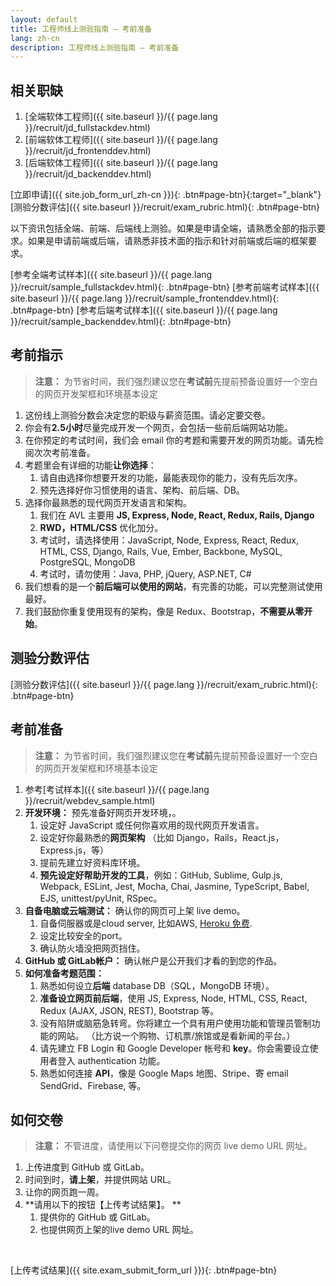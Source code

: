 ```yaml
---
layout: default
title: 工程师线上测验指南 — 考前准备
lang: zh-cn
description: 工程师线上测验指南 — 考前准备
---
```




## 相关职缺

1. [全端软体工程师]({{ site.baseurl }}/{{ page.lang }}/recruit/jd_fullstackdev.html)
1. [前端软体工程师]({{ site.baseurl }}/{{ page.lang }}/recruit/jd_frontenddev.html)
1. [后端​​软体工程师]({{ site.baseurl }}/{{ page.lang }}/recruit/jd_backenddev.html)

[立即申请]({{ site.job_form_url_zh-cn }}){: .btn#page-btn}{:target="_blank"}
[测验分数评估]({{ site.baseurl }}/recruit/exam_rubric.html){: .btn#page-btn}


以下资讯包括全端、前端、后端线上测验。如果是申请全端，请熟悉全部的指示要求。如果是申请前端或后端，请熟悉非技术面的指示和针对前端或后端的框架要求。

[参考全端考试样本]({{ site.baseurl }}/{{ page.lang }}/recruit/sample_fullstackdev.html){: .btn#page-btn}
[参考前端考试样本]({{ site.baseurl }}/{{ page.lang }}/recruit/sample_frontenddev.html){: .btn#page-btn}
[参考后端考试样本]({{ site.baseurl }}/{{ page.lang }}/recruit/sample_backenddev.html){: .btn#page-btn}

## 考前指示

> **注意：**
> 为节省时间，我们强烈建议您在**考试前**先提前预备设置好一个空白的网页开发架框和环境基本设定

1. 这份线上测验分数会决定您的职级与薪资范围。请必定要交卷。
1. 你会有**2.5小时**尽量完成开发一个网页，会包括一些前后端网站功能。
1. 在你预定的考试时间，我们会 email 你的考题和需要开发的网页功能。请先检阅次次考前准备。
1. 考题里会有详细的功能**让你选择**：
	1. 请自由选择你想要开发的功能，最能表现你的能力，没有先后次序。
	1. 预先选择好你习惯使用的语言、架构、前后端、DB。
1. 选择你最熟悉的现代网页开发语言和架构。
	1. 我们在 AVL 主要用 **JS, Express, Node, React, Redux, Rails, Django**
	1. **RWD，HTML/CSS** 优化加分。
	1. 考试时，请选择使用：JavaScript, Node, Express, React, Redux, HTML, CSS, Django, Rails, Vue, Ember, Backbone, MySQL, PostgreSQL, MongoDB
	1. 考试时，请勿使用：Java, PHP, jQuery, ASP.NET, C#
1. 我们想看的是一个**前后端可以使用的网站**，有完善的功能，可以完整测试使用最好。
1. 我们鼓励你重复使用现有的架构，像是 Redux、Bootstrap，**不需要从零开始**。

## 测验分数评估

[测验分数评估]({{ site.baseurl }}/{{ page.lang }}/recruit/exam_rubric.html){: .btn#page-btn}

## 考前准备
> **注意：**
> 为节省时间，我们强烈建议您在**考试前**先提前预备设置好一个空白的网页开发架框和环境基本设定

1. 参考[考试样本]({{ site.baseurl }}/{{ page.lang }}/recruit/webdev_sample.html)
1. **开发环境：** 预先准备好网页开发环境，。
	1. 设定好 JavaScript 或任何你喜欢用的现代网页开发语言。
	1. 设定好你最熟悉的**网页架构** （比如 Django，Rails，React.js，Express.js，等）
	1. 提前先建立好资料库环境。
	1. **预先设定好帮助开发的工具**，例如：GitHub, Sublime, Gulp.js, Webpack, ESLint, Jest, Mocha, Chai, Jasmine, TypeScript, Babel, EJS, unittest/pyUnit, RSpec。
1. **自备电脑或云端测试：** 确认你的网页可上架 live demo。
	1. 自备伺服器或是cloud server, 比如AWS, [Heroku 免费](https://medium.com/enjoy-life-enjoy-coding/heroku-搭配-git-在-heroku-上部署网站的手把手教学-bf4fd6f998b8).
	1. 设定比较安全的port。
	1. 确认防火墙没把网页挡住。
1. **GitHub 或 GitLab帐户：** 确认帐户是公开我们才看的到您的作品。
1. **如何准备考题范围：**
	1. 熟悉如何设立**后端** database DB（SQL，MongoDB 环境）。
	1. **准备设立网页前后端**，使用 JS, Express, Node, HTML, CSS, React, Redux (AJAX, JSON, REST), Bootstrap 等。
	1. 没有陷阱或脑筋急转弯。你将建立一个具有用户使用功能和管理员管制功能的网站。 （比方说一个购物、订机票/旅馆或是看新闻的平台。）
	1. 请先建立 FB Login 和 Google Developer 帐号和 **key**。你会需要设立使用者登入 authentication 功能。
	1. 熟悉如何连接 **API**，像是 Google Maps 地图、Stripe、寄 email SendGrid、Firebase, 等。

## 如何交卷

> **注意：**
> 不管进度，请使用以下问卷提交你的网页 live demo URL 网址。

1. 上传进度到 GitHub 或 GitLab。
1. 时间到时，**请上架**，并提供网站 URL。
1. 让你的网页跑一周。
1. **请用以下的按钮【上传考试结果】。 **
	1. 提供你的 GitHub 或 GitLab。
	1. 也提供网页上架的live demo URL 网址。

<br>

[上传考试结果]({{ site.exam_submit_form_url }}){: .btn#page-btn}

<br>

